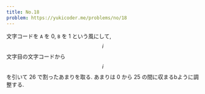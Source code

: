 ```yaml
---
title: No.18
problem: https://yukicoder.me/problems/no/18
---
```

文字コードを `A` を 0, `B` を 1 という風にして, $$ i $$ 文字目の文字コードから $$ i $$ を引いて 26 で割ったあまりを取る. あまりは 0 から 25 の間に収まるbように調整する.
